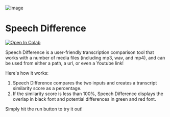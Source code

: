 ![image](https://github.com/philip-hawkins-git/SpeechDifference/assets/142953236/5620accf-9a63-472d-9414-23a73817ceb4)

# Speech Difference

<p><a href="[[https://colab.research.google.com/drive/1YAvRb4GjpQTwq0t2UNq1XbvucBepVnz9?usp=sharing](https://colab.research.google.com/drive/1jGK8crepuDS696iSmLaQ3FMU9XqVJJri?usp=sharing)](https://colab.research.google.com/drive/1-P7GOuFrQIMC6IH0jcZszofZjHF35OZl?usp=sharing)"><img src="https://colab.research.google.com/assets/colab-badge.svg" alt="Open In Colab"></a></p>

Speech Difference is a user-friendly transcription comparison tool that works with a number of media files (including mp3, wav, and mp4), and can be used from either a path, a url, or even a Youtube link!

Here's how it works:
1.   Speech Difference compares the two inputs and creates a transcript similarity score as a percentage.
2.   If the similarity score is less than 100%, Speech Difference displays the overlap in black font and potential differences in green and red font.

Simply hit the run button to try it out!
